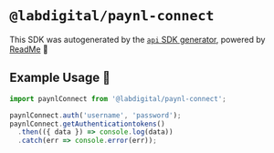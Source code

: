 # `@labdigital/paynl-connect`

This SDK was autogenerated by the [`api` SDK generator](https://api.readme.dev), powered by [ReadMe](https://readme.com) 🦉

## Example Usage 🚀

```js
import paynlConnect from '@labdigital/paynl-connect';

paynlConnect.auth('username', 'password');
paynlConnect.getAuthenticationtokens()
  .then(({ data }) => console.log(data))
  .catch(err => console.error(err));
```

<!---

Here's some additional info about the generated SDK:

`api` version: 7.0.0-beta.8
Generated at 2024-08-09T15:20:24.091Z

--->
